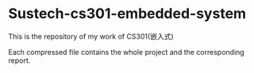 # Sustech-cs301-embedded-system
This is the repository of my work of CS301(嵌入式)

Each compressed file contains the whole project and the corresponding report.
